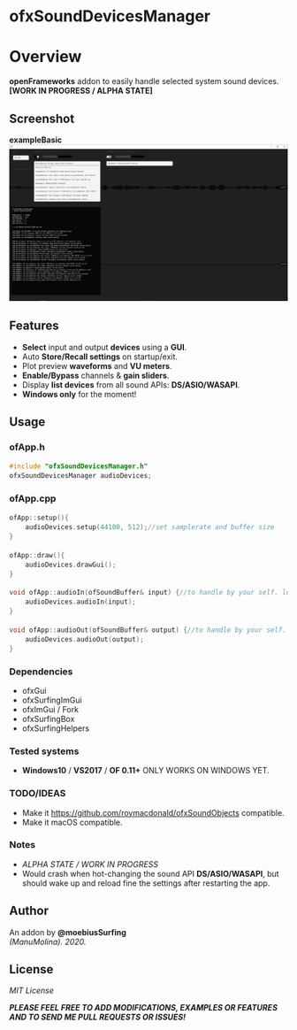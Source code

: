 # ofxSoundDevicesManager

# Overview
**openFrameworks** addon to easily handle selected system sound devices.  
**[WORK IN PROGRESS / ALPHA STATE]**

## Screenshot
**exampleBasic**  
![image](/readme_images/Capture1.PNG?raw=true "image")  

## Features
- **Select** input and output **devices** using a **GUI**.
- Auto **Store/Recall settings** on startup/exit.
- Plot preview **waveforms** and **VU meters**.
- **Enable/Bypass** channels & **gain sliders**.
- Display **list devices** from all sound APIs: **DS/ASIO/WASAPI**. 
- **Windows only** for the moment!

## Usage
 
### ofApp.h
```.cpp
#include "ofxSoundDevicesManager.h"
ofxSoundDevicesManager audioDevices;
```

### ofApp.cpp
```.cpp
ofApp::setup(){
	audioDevices.setup(44100, 512);//set samplerate and buffer size
}

ofApp::draw(){
	audioDevices.drawGui();
}

void ofApp::audioIn(ofSoundBuffer& input) {//to handle by your self. look other examples
	audioDevices.audioIn(input);
}

void ofApp::audioOut(ofSoundBuffer& output) {//to handle by your self. look other examples
	audioDevices.audioOut(output);
}
```

### Dependencies
- ofxGui
- ofxSurfingImGui
- ofxImGui / Fork
- ofxSurfingBox
- ofxSurfingHelpers

### Tested systems
- **Windows10** / **VS2017** / **OF 0.11+**
  ONLY WORKS ON WINDOWS YET.

### TODO/IDEAS
* Make it https://github.com/roymacdonald/ofxSoundObjects compatible.  
* Make it macOS compatible. 

### Notes
* *ALPHA STATE / WORK IN PROGRESS*  
* Would crash when hot-changing the sound API **DS/ASIO/WASAPI**, but should wake up and reload fine the settings after restarting the app. 

## Author
An addon by **@moebiusSurfing**  
*(ManuMolina). 2020.*

## License
*MIT License*  

**_PLEASE FEEL FREE TO ADD MODIFICATIONS, EXAMPLES OR FEATURES AND TO SEND ME PULL REQUESTS OR ISSUES!_**
